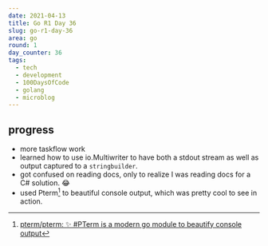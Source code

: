 ```yaml
---
date: 2021-04-13
title: Go R1 Day 36
slug: go-r1-day-36
area: go
round: 1
day_counter: 36
tags:
  - tech
  - development
  - 100DaysOfCode
  - golang
  - microblog
---
```


## progress

- more taskflow work
- learned how to use io.Multiwriter to have both a stdout stream as well as output captured to a `stringbuilder`.
- got confused on reading docs, only to realize I was reading docs for a C# solution. 😂
- used Pterm[^pterm] to beautiful console output, which was pretty cool to see in action.

[^pterm]: [pterm/pterm: ✨ #PTerm is a modern go module to beautify console output](https://bit.ly/3da2Z5U)
